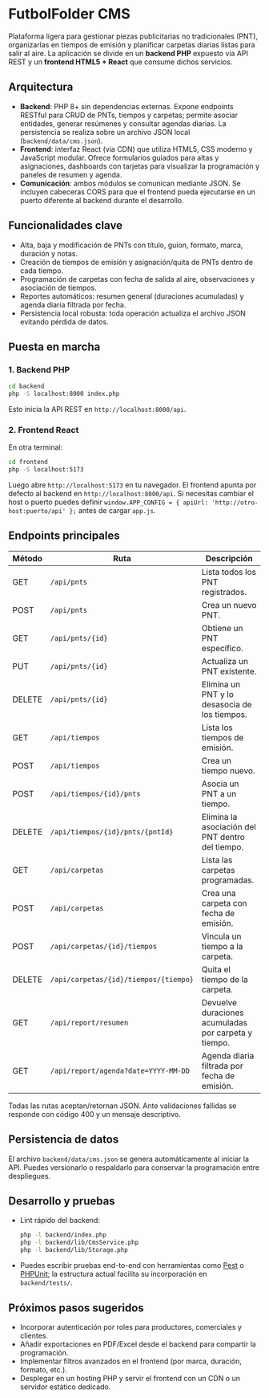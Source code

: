 # FutbolFolder CMS

Plataforma ligera para gestionar piezas publicitarias no tradicionales (PNT), organizarlas en tiempos de emisión y planificar carpetas diarias listas para salir al aire. La aplicación se divide en un **backend PHP** expuesto vía API REST y un **frontend HTML5 + React** que consume dichos servicios.

## Arquitectura

- **Backend**: PHP 8+ sin dependencias externas. Expone endpoints RESTful para CRUD de PNTs, tiempos y carpetas; permite asociar entidades, generar resúmenes y consultar agendas diarias. La persistencia se realiza sobre un archivo JSON local (`backend/data/cms.json`).
- **Frontend**: interfaz React (via CDN) que utiliza HTML5, CSS moderno y JavaScript modular. Ofrece formularios guiados para altas y asignaciones, dashboards con tarjetas para visualizar la programación y paneles de resumen y agenda.
- **Comunicación**: ambos módulos se comunican mediante JSON. Se incluyen cabeceras CORS para que el frontend pueda ejecutarse en un puerto diferente al backend durante el desarrollo.

## Funcionalidades clave

- Alta, baja y modificación de PNTs con título, guion, formato, marca, duración y notas.
- Creación de tiempos de emisión y asignación/quita de PNTs dentro de cada tiempo.
- Programación de carpetas con fecha de salida al aire, observaciones y asociación de tiempos.
- Reportes automáticos: resumen general (duraciones acumuladas) y agenda diaria filtrada por fecha.
- Persistencia local robusta: toda operación actualiza el archivo JSON evitando pérdida de datos.

## Puesta en marcha

### 1. Backend PHP

```bash
cd backend
php -S localhost:8000 index.php
```

Esto inicia la API REST en `http://localhost:8000/api`.

### 2. Frontend React

En otra terminal:

```bash
cd frontend
php -S localhost:5173
```

Luego abre `http://localhost:5173` en tu navegador. El frontend apunta por defecto al backend en `http://localhost:8000/api`. Si necesitas cambiar el host o puerto puedes definir `window.APP_CONFIG = { apiUrl: 'http://otro-host:puerto/api' };` antes de cargar `app.js`.

## Endpoints principales

| Método | Ruta                                   | Descripción |
| ------ | -------------------------------------- | ----------- |
| GET    | `/api/pnts`                            | Lista todos los PNT registrados. |
| POST   | `/api/pnts`                            | Crea un nuevo PNT. |
| GET    | `/api/pnts/{id}`                       | Obtiene un PNT específico. |
| PUT    | `/api/pnts/{id}`                       | Actualiza un PNT existente. |
| DELETE | `/api/pnts/{id}`                       | Elimina un PNT y lo desasocia de los tiempos. |
| GET    | `/api/tiempos`                         | Lista los tiempos de emisión. |
| POST   | `/api/tiempos`                         | Crea un tiempo nuevo. |
| POST   | `/api/tiempos/{id}/pnts`               | Asocia un PNT a un tiempo. |
| DELETE | `/api/tiempos/{id}/pnts/{pntId}`       | Elimina la asociación del PNT dentro del tiempo. |
| GET    | `/api/carpetas`                        | Lista las carpetas programadas. |
| POST   | `/api/carpetas`                        | Crea una carpeta con fecha de emisión. |
| POST   | `/api/carpetas/{id}/tiempos`           | Vincula un tiempo a la carpeta. |
| DELETE | `/api/carpetas/{id}/tiempos/{tiempo}`  | Quita el tiempo de la carpeta. |
| GET    | `/api/report/resumen`                  | Devuelve duraciones acumuladas por carpeta y tiempo. |
| GET    | `/api/report/agenda?date=YYYY-MM-DD`   | Agenda diaria filtrada por fecha de emisión. |

Todas las rutas aceptan/retornan JSON. Ante validaciones fallidas se responde con código 400 y un mensaje descriptivo.

## Persistencia de datos

El archivo `backend/data/cms.json` se genera automáticamente al iniciar la API. Puedes versionarlo o respaldarlo para conservar la programación entre despliegues.

## Desarrollo y pruebas

- Lint rápido del backend:

  ```bash
  php -l backend/index.php
  php -l backend/lib/CmsService.php
  php -l backend/lib/Storage.php
  ```

- Puedes escribir pruebas end-to-end con herramientas como [Pest](https://pestphp.com/) o [PHPUnit](https://phpunit.de/); la estructura actual facilita su incorporación en `backend/tests/`.

## Próximos pasos sugeridos

- Incorporar autenticación por roles para productores, comerciales y clientes.
- Añadir exportaciones en PDF/Excel desde el backend para compartir la programación.
- Implementar filtros avanzados en el frontend (por marca, duración, formato, etc.).
- Desplegar en un hosting PHP y servir el frontend con un CDN o un servidor estático dedicado.
